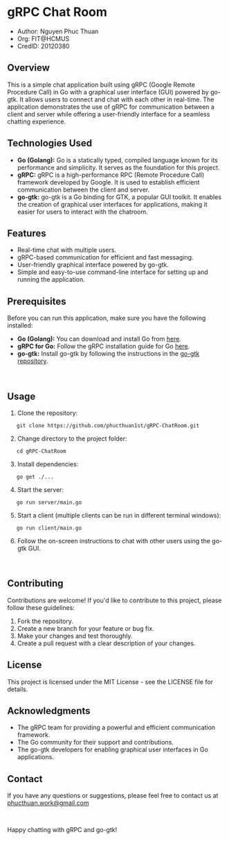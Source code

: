 # gRPC Chat Room 

- Author: Nguyen Phuc Thuan
- Org: FIT@HCMUS
- CredID: 20120380

## Overview

This is a simple chat application built using gRPC (Google Remote Procedure Call) in Go with a graphical user interface (GUI) powered by go-gtk. It allows users to connect and chat with each other in real-time. The application demonstrates the use of gRPC for communication between a client and server while offering a user-friendly interface for a seamless chatting experience.

## Technologies Used

- **Go (Golang):** Go is a statically typed, compiled language known for its performance and simplicity. It serves as the foundation for this project.
- **gRPC:** gRPC is a high-performance RPC (Remote Procedure Call) framework developed by Google. It is used to establish efficient communication between the client and server.
- **go-gtk:** go-gtk is a Go binding for GTK, a popular GUI toolkit. It enables the creation of graphical user interfaces for applications, making it easier for users to interact with the chatroom.

## Features

- Real-time chat with multiple users.
- gRPC-based communication for efficient and fast messaging.
- User-friendly graphical interface powered by go-gtk.
- Simple and easy-to-use command-line interface for setting up and running the application.

## Prerequisites

Before you can run this application, make sure you have the following installed:

- **Go (Golang):** You can download and install Go from [here](https://golang.org/dl/).
- **gRPC for Go:** Follow the gRPC installation guide for Go [here](https://grpc.io/docs/languages/go/quickstart/).
- **go-gtk:** Install go-gtk by following the instructions in the [go-gtk repository](https://github.com/mattn/go-gtk).

<br>

## Usage

1. Clone the repository:
```
   git clone https://github.com/phucthuan1st/gRPC-ChatRoom.git
```
2. Change directory to the project folder:
```
   cd gRPC-ChatRoom
```
3. Install dependencies:
```
   go get ./...
```
4. Start the server:
```
   go run server/main.go
```
5. Start a client (multiple clients can be run in different terminal windows):
```
   go run client/main.go
```
6. Follow the on-screen instructions to chat with other users using the go-gtk GUI.

<br> 

## Contributing

Contributions are welcome! If you'd like to contribute to this project, please follow these guidelines:

1. Fork the repository.
2. Create a new branch for your feature or bug fix.
3. Make your changes and test thoroughly.
4. Create a pull request with a clear description of your changes.

## License

This project is licensed under the MIT License - see the LICENSE file for details.

## Acknowledgments

- The gRPC team for providing a powerful and efficient communication framework.
- The Go community for their support and contributions.
- The go-gtk developers for enabling graphical user interfaces in Go applications.

## Contact

If you have any questions or suggestions, please feel free to contact us at phucthuan.work@gmail.com

<br>

Happy chatting with gRPC and go-gtk!
